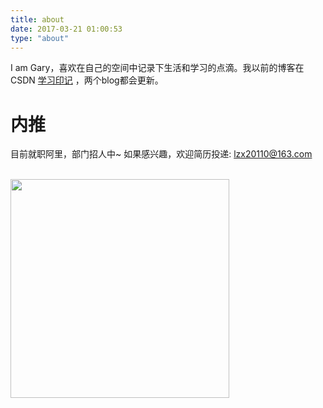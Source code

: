 ```yaml
---
title: about
date: 2017-03-21 01:00:53
type: "about"
---
```

I am Gary，喜欢在自己的空间中记录下生活和学习的点滴。我以前的博客在CSDN <a href="http://blog.csdn.net/revitalizing" target="_blank">学习印记</a> ，两个blog都会更新。


# 内推
目前就职阿里，部门招人中~
如果感兴趣，欢迎简历投递: lzx20110@163.com

<br>
<img src="https://s2.ax1x.com/2019/10/10/uoVdL4.jpg" width="350" height="350">
